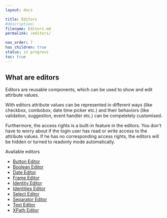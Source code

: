 ```yaml
---
layout: docs

title: Editors
#description: 
filename: Editors.md
permalink: /editors/

nav_order: 7
has_children: true
status: in progress
toc: true
---
```

## What are editors
Editors are reusable components, which can be used to show and edit attribute values.

With editors attribute values can be represented in different ways (like checkbox, combobox, date time picker etc.) and their behaviors (like validation, suggestion, event handler etc.) can be compeletely customised.

Furthermore, the access rights is a built-in feature in the editors. You don't have to worry about if the login user has read or write access to the attribute values. If he has no corresponding access rights, the editors will be hidden or turned to readonly mode automatically.

 Available editors

- [Button Editor](/OCG-UI/Editors/Button-Editor)
- [Boolean Editor](/OCG-UI/Editors/Boolean-Editor)
- [Date Editor](/OCG-UI/Editors/Date-Editor)
- [Frame Editor](/OCG-UI/Editors/Frame-Editor)
- [Identity Editor](/OCG-UI/Editors/Identity-Editor)
- [Identities Editor](/OCG-UI/Editors/Identities-Editor)
- [Select Editor](/OCG-UI/Editors/Select-Editor)
- [Separator Editor](/OCG-UI/Editors/Separator-Editor)
- [Text Editor](/OCG-UI/Editors/Text-Editor)
- [XPath Editor](/OCG-UI/Editors/XPath-Editor)
